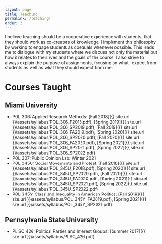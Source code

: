 ```yaml
---
layout: page
title: Teaching
permalink: /teaching/
order: 3
---
```



I believe teaching should be a cooperative experience with students, that they should work as co-creators of knowledge. I implement this philosophy by working to engage students as coequals whenever possible. This leads me to dialogue with my students where we discuss not only the material but how it relates to their lives and the goals of the course. I also strive to always explain the purpose of assignments, focusing on what I expect from students as well as what they should expect from me.


Courses Taught
=========

Miami University
--------
- POL 306: Applied Research Methods: [Fall 2018]({{ site.url }}/assets/syllabus/POL_306_F2018.pdf), [Spring 2019]({{ site.url }}/assets/syllabus/POL_306_SP2019.pdf), [Fall 2019]({{ site.url }}/assets/syllabus/POL_306_FA2019.pdf), [Spring 2020]({{ site.url }}/assets/syllabus/POL_306_SP2020.pdf), [Fall 2020]({{ site.url }}/assets/syllabus/POL_306_FA2020.pdf), [Spring 2021]({{ site.url }}/assets/syllabus/POL_306_SP2021.pdf), [Spring 2022]({{ site.url }}/assets/syllabus/POL_306_SP2022.pdf)
- POL 307: Public Opinion Lab: Winter 2021
- POL 345U: Social Movements and Protest: [Fall 2018]({{ site.url }}/assets/syllabus/POL_345U_F2018.pdf), [Spring 2020]({{ site.url }}/assets/syllabus/POL_345U_SP2020.pdf), [Fall 2020]({{ site.url }}/assets/syllabus/POL_345U_FA2020.pdf), [Spring 2021]({{ site.url }}/assets/syllabus/POL_345U_SP2021.pdf), [Spring 2022]({{ site.url }}/assets/syllabus/POL_345U_SP2022.pdf)
- POL 345Y: Class and Inequality in American Politics: [Fall 2019]({{ site.url }}/assets/syllabus/POL_345Y_FA2019.pdf), [Spring 2021]({{ site.url }}/assets/syllabus/POL_345Y_SP2021.pdf)

Pennsylvania State University
---------
- PL SC 426: Political Parties and Interest Groups: [Summer 2017]({{ site.url }}/assets/syllabus/PLSC_426.pdf)
